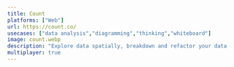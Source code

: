 ```yaml
---
title: Count
platforms: ["Web"]
url: https://count.co/
usecases: ["data analysis","diagramming","thinking","whiteboard"]
image: count.webp
description: "Explore data spatially, breakdown and refactor your data models, and share with stakeholders."
multiplayer: true
---
```

